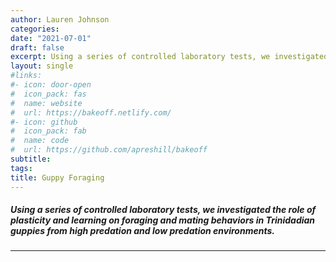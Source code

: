 ```yaml
---
author: Lauren Johnson
categories:
date: "2021-07-01"
draft: false
excerpt: Using a series of controlled laboratory tests, we investigated the role of plasticity and learning on foraging and mating behaviors in Trinidadian guppies from high predation and low predation environments. 
layout: single
#links:
#- icon: door-open
#  icon_pack: fas
#  name: website
#  url: https://bakeoff.netlify.com/
#- icon: github
#  icon_pack: fab
#  name: code
#  url: https://github.com/apreshill/bakeoff
subtitle: 
tags:
title: Guppy Foraging
---
```

##### Using a series of controlled laboratory tests, we investigated the role of plasticity and learning on foraging and mating behaviors in Trinidadian guppies from high predation and low predation environments. 
---
